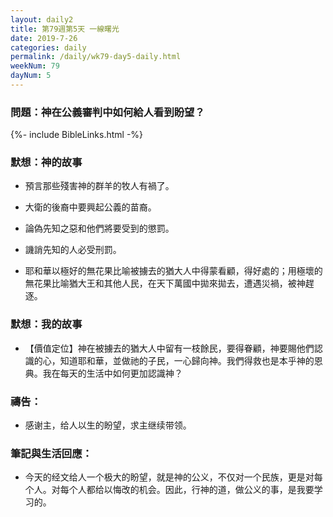 ```yaml
---
layout: daily2
title: 第79週第5天 一線曙光
date: 2019-7-26
categories: daily
permalink: /daily/wk79-day5-daily.html
weekNum: 79
dayNum: 5
---
```


### 問題：神在公義審判中如何給人看到盼望？

{%- include BibleLinks.html -%}

### 默想：神的故事
+ 預言那些殘害神的群羊的牧人有禍了。

+ 大衛的後裔中要興起公義的苗裔。

+ 論偽先知之惡和他們將要受到的懲罰。

+ 譏誚先知的人必受刑罰。

+ 耶和華以極好的無花果比喻被擄去的猶大人中得蒙看顧，得好處的；用極壞的無花果比喻猶大王和其他人民，在天下萬國中拋來拋去，遭遇災禍，被神趕逐。


### 默想：我的故事
+ 【價值定位】神在被擄去的猶大人中留有一枝餘民，要得眷顧，神要賜他們認識的心，知道耶和華，並做祂的子民，一心歸向神。我們得救也是本乎神的恩典。我在每天的生活中如何更加認識神？


### 禱告：

+ 感谢主，给人以生的盼望，求主继续带领。

### 筆記與生活回應：

+ 今天的经文给人一个极大的盼望，就是神的公义，不仅对一个民族，更是对每个人。对每个人都给以悔改的机会。因此，行神的道，做公义的事，是我要学习的。

